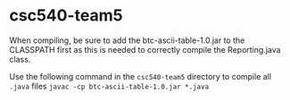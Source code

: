 # csc540-team5

When compiling, be sure to add the btc-ascii-table-1.0.jar to the CLASSPATH first as this is needed to correctly compile the Reporting.java class.

Use the following command in the `csc540-team5` directory to compile all `.java` files
```javac -cp btc-ascii-table-1.0.jar *.java```
